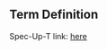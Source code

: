 ## Term Definition

Spec-Up-T link: <a href='https://weboftrust.github.io/WOT-terms/docs/glossary/TEE'>here</a>
